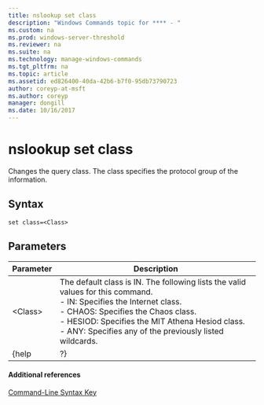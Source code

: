 ```yaml
---
title: nslookup set class
description: "Windows Commands topic for **** - "
ms.custom: na
ms.prod: windows-server-threshold
ms.reviewer: na
ms.suite: na
ms.technology: manage-windows-commands
ms.tgt_pltfrm: na
ms.topic: article
ms.assetid: ed826400-40da-42b6-b7f0-95db73790723
author: coreyp-at-msft
ms.author: coreyp
manager: dongill
ms.date: 10/16/2017
---
```


# nslookup set class



Changes the query class. The class specifies the protocol group of the information.

## Syntax

```
set class=<Class>
```

## Parameters

| Parameter |                                                                                                                                    Description                                                                                                                                    |
|-----------|-----------------------------------------------------------------------------------------------------------------------------------------------------------------------------------------------------------------------------------------------------------------------------------|
| \<Class>  | The default class is IN. The following lists the valid values for this command.</br>- IN: Specifies the Internet class.</br>- CHAOS: Specifies the Chaos class.</br>- HESIOD: Specifies the MIT Athena Hesiod class.</br>- ANY: Specifies any of the previously listed wildcards. |
|   {help   |                                                                                                                                        ?}                                                                                                                                         |

#### Additional references

[Command-Line Syntax Key](command-line-syntax-key.md)